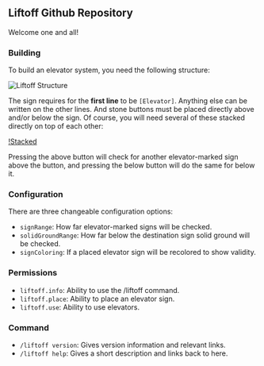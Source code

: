 ## Liftoff Github Repository

Welcome one and all!

### Building

To build an elevator system, you need the following structure:

![Liftoff Structure](http://i.imgur.com/qSzdwag.png)

The sign requires for the **first line** to be `[Elevator]`. Anything else can be written on the other lines. And stone buttons must be placed directly above and/or below the sign. Of course, you will need several of these stacked directly on top of each other:

[!Stacked](http://i.imgur.com/8lPbltS.png)

Pressing the above button will check for another elevator-marked sign above the button, and pressing the below button will do the same for below it.

### Configuration

There are three changeable configuration options:

* `signRange`: How far elevator-marked signs will be checked.
* `solidGroundRange`: How far below the destination sign solid ground will be checked.
* `signColoring`: If a placed elevator sign will be recolored to show validity.

### Permissions

* `liftoff.info`: Ability to use the /liftoff command.
* `liftoff.place`: Ability to place an elevator sign.
* `liftoff.use`: Ability to use elevators.


### Command

* `/liftoff version`: Gives version information and relevant links.
* `/liftoff help`: Gives a short description and links back to here.